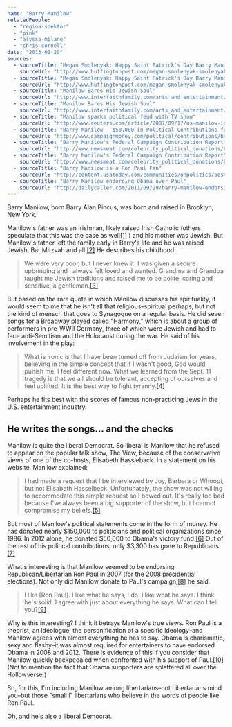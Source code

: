 ```yaml
---
name: "Barry Manilow"
relatedPeople:
  - "regina-spektor"
  - "pink"
  - "alyssa-milano"
  - "chris-cornell"
date: "2013-02-20"
sources:
  - sourceTitle: "Megan Smolenyak: Happy Saint Patrick's Day Barry Manilow!"
    sourceUrl: "http://www.huffingtonpost.com/megan-smolenyak-smolenyak/happy-st-patricks-day-bar_b_490971.html"
  - sourceTitle: "Megan Smolenyak: Happy Saint Patrick's Day Barry Manilow!"
    sourceUrl: "http://www.huffingtonpost.com/megan-smolenyak-smolenyak/happy-st-patricks-day-bar_b_490971.html"
  - sourceTitle: "Manilow Bares His Jewish Soul"
    sourceUrl: "http://www.interfaithfamily.com/arts_and_entertainment/popular_culture/Manilow_Bares_His_Jewish_Soul.shtml"
  - sourceTitle: "Manilow Bares His Jewish Soul"
    sourceUrl: "http://www.interfaithfamily.com/arts_and_entertainment/popular_culture/Manilow_Bares_His_Jewish_Soul.shtml"
  - sourceTitle: "Manilow sparks political feud with TV show"
    sourceUrl: "http://www.reuters.com/article/2007/09/17/us-manilow-idUSN1734188820070917"
  - sourceTitle: "Barry Manilow – $50,000 in Political Contributions for 2012"
    sourceUrl: "http://www.campaignmoney.com/political/contributions/barry-manilow.asp?cycle=12"
  - sourceTitle: "Barry Manilow's Federal Campaign Contribution Report"
    sourceUrl: "http://www.newsmeat.com/celebrity_political_donations/Barry_Manilow.php"
  - sourceTitle: "Barry Manilow's Federal Campaign Contribution Report"
    sourceUrl: "http://www.newsmeat.com/celebrity_political_donations/Barry_Manilow.php"
  - sourceTitle: "Barry Manilow is a Ron Paul Fan"
    sourceUrl: "http://content.usatoday.com/communities/onpolitics/post/2011/09/ron-paul-barry-manilow-presidential-race-/1#.URGXbugZ-Bg"
  - sourceTitle: "Barry Manilow endorsing Obama over Paul"
    sourceUrl: "http://dailycaller.com/2011/09/29/barry-manilow-endorsing-obama-over-paul/"
---
```


Barry Manilow, born Barry Alan Pincus, was born and raised in Brooklyn, New York.

Manilow's father was an Irishman, likely raised Irish Catholic (others speculate that this was the case as well<a class="source-citation" href="http://www.huffingtonpost.com/megan-smolenyak-smolenyak/happy-st-patricks-day-bar_b_490971.html" title="Megan Smolenyak: Happy Saint Patrick&apos;s Day Barry Manilow!">[1]</a> ) and his mother was Jewish. But Manilow's father left the family early in Barry's life and he was raised Jewish, Bar Mitzvah and all.<a class="source-citation" href="http://www.huffingtonpost.com/megan-smolenyak-smolenyak/happy-st-patricks-day-bar_b_490971.html" title="Megan Smolenyak: Happy Saint Patrick&apos;s Day Barry Manilow!">[2]</a> He describes his childhood:

>We were very poor, but I never knew it. I was given a secure upbringing and I always felt loved and wanted. Grandma and Grandpa taught me Jewish traditions and raised me to be polite, caring and sensitive, a gentleman.<a class="source-citation" href="http://www.interfaithfamily.com/arts_and_entertainment/popular_culture/Manilow_Bares_His_Jewish_Soul.shtml" title="Manilow Bares His Jewish Soul">[3]</a>

But based on the rare quote in which Manilow discusses his spirituality, it would seem to me that he isn't all that religious–spiritual perhaps, but not the kind of mensch that goes to Synagogue on a regular basis. He did seven songs for a Broadway played called "Harmony," which is about a group of performers in pre-WWII Germany, three of which were Jewish and had to face anti-Semitism and the Holocaust during the war. He said of his involvement in the play:

>What is ironic is that I have been turned off from Judaism for years, believing in the simple concept that if I wasn't good, God would punish me. I feel different now. What we learned from the Sept. 11 tragedy is that we all should be tolerant, accepting of ourselves and feel uplifted. It is the best way to fight tyranny.<a class="source-citation" href="http://www.interfaithfamily.com/arts_and_entertainment/popular_culture/Manilow_Bares_His_Jewish_Soul.shtml" title="Manilow Bares His Jewish Soul">[4]</a>

Perhaps he fits best with the scores of famous non-practicing Jews in the U.S. entertainment industry.


## He writes the songs… and the checks

Manilow is quite the liberal Democrat. So liberal is Manilow that he refused to appear on the popular talk show, The View, because of the conservative views of one of the co-hosts, Elisabeth Hassleback. In a statement on his website, Manilow explained:

>I had made a request that I be interviewed by Joy, Barbara or Whoopi, but not Elisabeth Hasselbeck. Unfortunately, the show was not willing to accommodate this simple request so I bowed out. It's really too bad because I've always been a big supporter of the show, but I cannot compromise my beliefs.<a class="source-citation" href="http://www.reuters.com/article/2007/09/17/us-manilow-idUSN1734188820070917" title="Manilow sparks political feud with TV show">[5]</a>

But most of Manilow's political statements come in the form of money. He has donated nearly $150,000 to politicians and political organizations since 1986. In 2012 alone, he donated $50,000 to Obama's victory fund.<a class="source-citation" href="http://www.campaignmoney.com/political/contributions/barry-manilow.asp?cycle=12" title="Barry Manilow – $50,000 in Political Contributions for 2012">[6]</a> Out of the rest of his political contributions, only $3,300 has gone to Republicans.<a class="source-citation" href="http://www.newsmeat.com/celebrity_political_donations/Barry_Manilow.php" title="Barry Manilow&apos;s Federal Campaign Contribution Report">[7]</a>

What's interesting is that Manilow seemed to be endorsing Republican/Libertarian Ron Paul in 2007 (for the 2008 presidential elections). Not only did Manilow donate to Paul's campaign,<a class="source-citation" href="http://www.newsmeat.com/celebrity_political_donations/Barry_Manilow.php" title="Barry Manilow&apos;s Federal Campaign Contribution Report">[8]</a> he said:

>I like [Ron Paul]. I like what he says, I do. I like what he says. I think he's solid. I agree with just about everything he says. What can I tell you?<a class="source-citation" href="http://content.usatoday.com/communities/onpolitics/post/2011/09/ron-paul-barry-manilow-presidential-race-/1#.URGXbugZ-Bg" title="Barry Manilow is a Ron Paul Fan">[9]</a>

Why is this interesting? I think it betrays Manilow's true views. Ron Paul is a theorist, an ideologue, the personification of a specific ideology–and Manilow agrees with almost everything he has to say. Obama is charismatic, sexy and flashy–it was almost required for entertainers to have endorsed Obama in 2008 and 2012. There is evidence of this if you consider that Manilow quickly backpedaled when confronted with his support of Paul.<a class="source-citation" href="http://dailycaller.com/2011/09/29/barry-manilow-endorsing-obama-over-paul/" title="Barry Manilow endorsing Obama over Paul">[10]</a> (Not to mention the fact that Obama supporters are splattered all over the Hollowverse.)

So, for this, I'm including Manilow among libertarians–not Libertarians mind you–but those "small l" libertarians who believe in the words of people like Ron Paul.

Oh, and he's also a liberal Democrat.